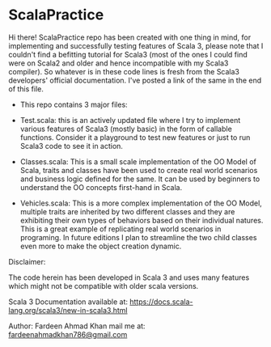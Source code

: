 # ScalaPractice

Hi there! ScalaPractice repo has been created with one thing in mind,
for implementing and successfully testing features of Scala 3, please
note that I couldn't find a befitting tutorial for Scala3 (most of the 
ones I could find were on Scala2 and older and hence incompatible with 
my Scala3 compiler). So whatever is in these code lines is fresh from
the Scala3 developers' official documentation. I've posted a link of the
same in the end of this file.

- This repo contains 3 major files:
- Test.scala: this is an actively updated file where I try to implement various
  features of Scala3 (mostly basic) in the form of callable functions. Consider
  it a playground to test new features or just to run Scala3 code to see it in action.
  
- Classes.scala: This is a small scale implementation of the OO Model of Scala, traits
  and classes have been used to create real world scenarios and business logic defined
  for the same. It can be used by beginners to understand the OO concepts first-hand
  in Scala.

- Vehicles.scala: This is a more complex implementation of the OO Model, multiple
   traits are inherited by two different classes and they are exhibiting their own
   types of behaviors based on their individual natures. This is a great example of
   replicating real world scenarios in programing. In future editions I plan to 
   streamline the two child classes even more to make the object creation dynamic.

Disclaimer:

The code herein has been developed in Scala 3 and uses many features
which might not be compatible with older scala versions.

Scala 3 Documentation available at: https://docs.scala-lang.org/scala3/new-in-scala3.html

Author: Fardeen Ahmad Khan
mail me at: fardeenahmadkhan786@gmail.com
